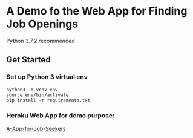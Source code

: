 # A Demo fo the Web App for Finding Job Openings

Python 3.7.2 recommended

## Get Started

### Set up Python 3 virtual env
```
python3 -m venv env
source env/bin/activate
pip install -r requirements.txt
```

### Heroku Web App for demo purpose: 
[A-App-for-Job-Seekers](https://an-app-for-job-seekers.herokuapp.com)
